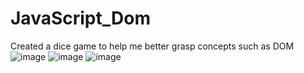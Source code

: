 # JavaScript_Dom
Created a dice game to help me better grasp concepts such as DOM 
![image](https://user-images.githubusercontent.com/105633302/212792600-28bf3186-f84f-4c72-ae5d-604c2e73856b.png)
![image](https://user-images.githubusercontent.com/105633302/212792660-9a69a24f-26ec-4dfa-9ee2-e4589968fabe.png)
![image](https://user-images.githubusercontent.com/105633302/212792708-fbc8c500-b536-4379-a198-af1e377d5cea.png)
